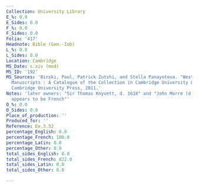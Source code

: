 ```yaml
---
Collection: University Library
E_%: 0.0
E_Sides: 0.0
F_%: 0.0
F_Sides: 0.0
Folia: '417'
Headnote: Bible (Gen.-Iob)
L_%: 0.0
L_Sides: 0.0
Location: Cambridge
MS_Date: s.xiv (med)
MS_ID: '192'
MS_Sources: 'Binski, Paul, Patrick Zutshi, and Stella Panayotova. "Western Illuminated
  Manuscripts : A Catalogue of the Collection in Cambridge University Library." Cambridge:
  Cambridge University Press, 2011.'
Notes: 'later owners: "Sir Thomas Knyvett, d. 1618" and "John Morre (d. 1714)"; "hand
  appears to be French"'
O_%: 0.0
O_Sides: 0.0
Place_of_production: ''
Produced_for: ''
Reference: Ee.3.52
percentage_English: 0.0
percentage_French: 100.0
percentage_Latin: 0.0
percentage_Other: 0.0
total_sides_English: 0.0
total_sides_French: 822.0
total_sides_Latin: 0.0
total_sides_Other: 0.0

---
```

